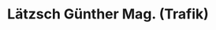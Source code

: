 ---
title: "Lätzsch Günther Mag. (Trafik)"
url: /klagenfurt-am-woerthersee/laetzsch-guenther-mag-trafik/
shop: Tabak
---